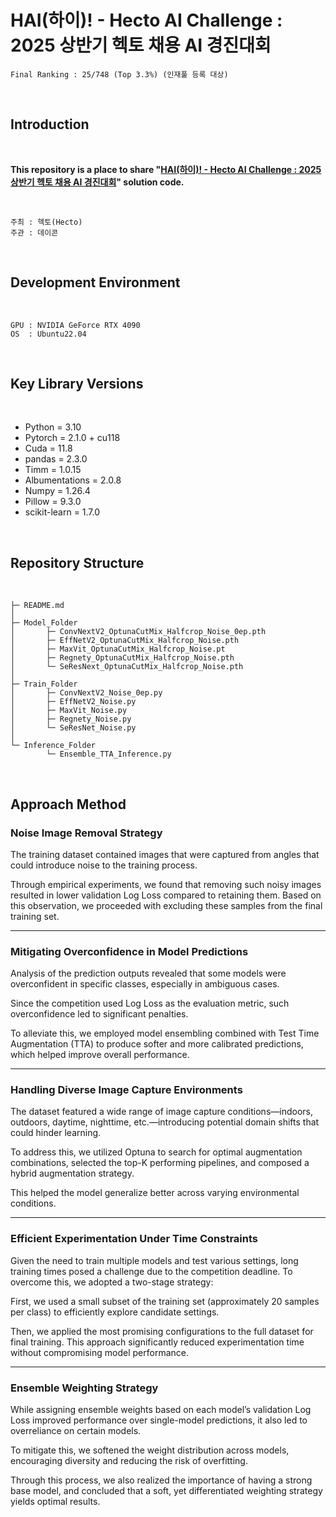 # HAI(하이)! - Hecto AI Challenge : 2025 상반기 헥토 채용 AI 경진대회

```
Final Ranking : 25/748 (Top 3.3%) (인재풀 등록 대상)
```


</br>

## Introduction

</br>

__This repository is a place to share "[HAI(하이)! - Hecto AI Challenge : 2025 상반기 헥토 채용 AI 경진대회](https://dacon.io/competitions/official/236493/overview/description)" solution code.__

</br>

```
주최 : 헥토(Hecto)
주관 : 데이콘
```
<br>

## Development Environment
<br>

```
GPU : NVIDIA GeForce RTX 4090
OS  : Ubuntu22.04
```

</br>

## Key Library Versions

<br>

- Python = 3.10
- Pytorch = 2.1.0 + cu118
- Cuda = 11.8
- pandas = 2.3.0
- Timm = 1.0.15
- Albumentations = 2.0.8
- Numpy = 1.26.4
- Pillow = 9.3.0
- scikit-learn = 1.7.0

<br>

## Repository Structure

<br>

```
├─ README.md
│  
├─ Model_Folder
│       ├─ ConvNextV2_OptunaCutMix_Halfcrop_Noise_0ep.pth
│       ├─ EffNetV2_OptunaCutMix_Halfcrop_Noise.pth
│       ├─ MaxVit_OptunaCutMix_Halfcrop_Noise.pt
│       ├─ Regnety_OptunaCutMix_Halfcrop_Noise.pth
│       └─ SeResNext_OptunaCutMix_Halfcrop_Noise.pth
│
├─ Train_Folder
│       ├─ ConvNextV2_Noise_0ep.py
│       ├─ EffNetV2_Noise.py
│       ├─ MaxVit_Noise.py
│       ├─ Regnety_Noise.py
│       └─ SeResNet_Noise.py
│
└─ Inference_Folder
        └─ Ensemble_TTA_Inference.py           
```

<br>

## Approach Method


### Noise Image Removal Strategy
The training dataset contained images that were captured from angles that could introduce noise to the training process.

Through empirical experiments, we found that removing such noisy images resulted in lower validation Log Loss compared to retaining them. Based on this observation, we proceeded with excluding these samples from the final training set.

-------

### Mitigating Overconfidence in Model Predictions
Analysis of the prediction outputs revealed that some models were overconfident in specific classes, especially in ambiguous cases.

Since the competition used Log Loss as the evaluation metric, such overconfidence led to significant penalties.

To alleviate this, we employed model ensembling combined with Test Time Augmentation (TTA) to produce softer and more calibrated predictions, which helped improve overall performance.

--------

### Handling Diverse Image Capture Environments
The dataset featured a wide range of image capture conditions—indoors, outdoors, daytime, nighttime, etc.—introducing potential domain shifts that could hinder learning.

To address this, we utilized Optuna to search for optimal augmentation combinations, selected the top-K performing pipelines, and composed a hybrid augmentation strategy. 

This helped the model generalize better across varying environmental conditions.

--------

### Efficient Experimentation Under Time Constraints
Given the need to train multiple models and test various settings, long training times posed a challenge due to the competition deadline.
To overcome this, we adopted a two-stage strategy:

First, we used a small subset of the training set (approximately 20 samples per class) to efficiently explore candidate settings.

Then, we applied the most promising configurations to the full dataset for final training.
This approach significantly reduced experimentation time without compromising model performance.

--------

### Ensemble Weighting Strategy
While assigning ensemble weights based on each model’s validation Log Loss improved performance over single-model predictions, it also led to overreliance on certain models.

To mitigate this, we softened the weight distribution across models, encouraging diversity and reducing the risk of overfitting.

Through this process, we also realized the importance of having a strong base model, and concluded that a soft, yet differentiated weighting strategy yields optimal results.


